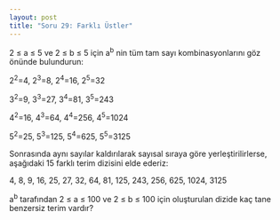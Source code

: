 ```yaml
---
layout: post
title: "Soru 29: Farklı Üstler"
---
```


2 ≤ a ≤ 5 ve 2 ≤ b ≤ 5 için a<sup>b</sup> nin tüm tam sayı kombinasyonlarını göz önünde bulundurun:


2<sup>2</sup>=4, 2<sup>3</sup>=8, 2<sup>4</sup>=16, 2<sup>5</sup>=32

3<sup>2</sup>=9, 3<sup>3</sup>=27, 3<sup>4</sup>=81, 3<sup>5</sup>=243

4<sup>2</sup>=16, 4<sup>3</sup>=64, 4<sup>4</sup>=256, 4<sup>5</sup>=1024

5<sup>2</sup>=25, 5<sup>3</sup>=125, 5<sup>4</sup>=625, 5<sup>5</sup>=3125

Sonrasında aynı sayılar kaldırılarak sayısal sıraya göre yerleştirilirlerse, aşağıdaki 15 farklı terim dizisini elde ederiz:

4, 8, 9, 16, 25, 27, 32, 64, 81, 125, 243, 256, 625, 1024, 3125

a<sup>b</sup> tarafından 2 ≤ a ≤ 100 ve 2 ≤ b ≤ 100 için oluşturulan dizide kaç tane benzersiz terim vardır?